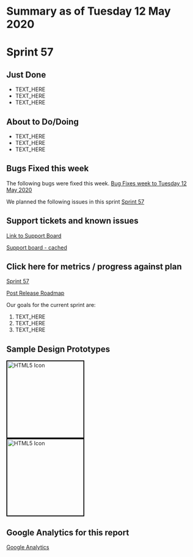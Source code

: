 # Summary as of Tuesday 12 May 2020 

# Sprint 57

## Just Done
* TEXT_HERE
* TEXT_HERE
* TEXT_HERE

## About to Do/Doing
* TEXT_HERE
* TEXT_HERE
* TEXT_HERE

## Bugs Fixed this week
The following bugs were fixed this week.
[Bug Fixes week to Tuesday 12 May 2020](graphs/bugs12052020.png)

We planned the following issues in this sprint 
[Sprint 57](graphs/sprint12052020.png)

## Support tickets and known issues
[Link to Support Board](https://collaboration.homeoffice.gov.uk/jira/secure/RapidBoard.jspa?rapidView=1717&selectedIssue=ASSB-253)

[Support board - cached](graphs/supportBoard12052020.png)

## Click here for metrics / progress against plan
[Sprint 57](graphs/progress12052020.png)

[Post Release Roadmap](graphs/roadmap12052020.png)

Our goals for the current sprint are:
1. TEXT_HERE 
2. TEXT_HERE
3. TEXT_HERE

## Sample Design Prototypes
<a href="graphs/proto1_12052020.png"><img src="graphs/proto1_12052020.png" alt="HTML5 Icon" width="200" style="border:2px solid black"></a>
<br>
<a href="graphs/proto2_12052020.png"><img src="graphs/proto2_12052020.png" alt="HTML5 Icon" width="200" style="border:2px solid black"></a>
<br>


## Google Analytics for this report
[Google Analytics](graphs/GA12052020.png)

